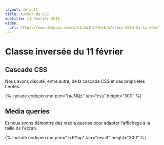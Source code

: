 ```yaml
---
layout: default
title: Autour de CSS
subtitle: 11 Février 2015
video:
  url: https://www.dropbox.com/s/u2uhu1h747ne1na/class-2015-02-11.webm?dl=1
---
```


# Classe inversée du 11 février

## Cascade CSS

Nous avons discuté, entre autre, de la cascade CSS et des propriétés
hérités.

{% include codepen.md pen="raJNQz" tab="css" height="300" %}


## Media queries

Et nous avons démontré des media queries pour adapter l'affichage à la
taille de l'écran.

{% include codepen.md pen="zxRYbp" tab="result" height="300" %}

